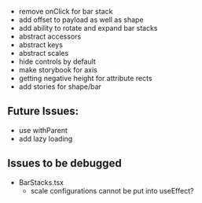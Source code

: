 * remove onClick for bar stack
* add offset to payload as well as shape
* add ability to rotate and expand bar stacks
* abstract accessors
* abstract keys
* abstract scales
* hide controls by default
* make storybook for axis
* getting negative height for attribute rects
* add stories for shape/bar

## Future Issues:  
* use withParent
* add lazy loading

## Issues to be debugged
* BarStacks.tsx
  * scale configurations cannot be put into useEffect?
